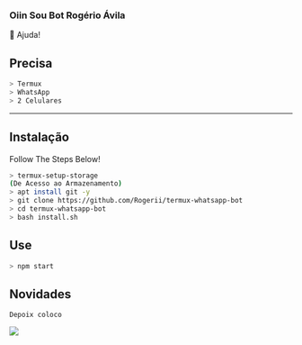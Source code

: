 ### Oiin Sou Bot Rogério Ávila 



<summary>🍙 Ajuda!</summary>

## Precisa

```bash
> Termux
> WhatsApp
> 2 Celulares
```

---


## Instalação
Follow The Steps Below!

```bash
> termux-setup-storage
(De Acesso ao Armazenamento)
> apt install git -y
> git clone https://github.com/Rogerii/termux-whatsapp-bot
> cd termux-whatsapp-bot
> bash install.sh
```

## Use

```bash
> npm start
```

## Novidades
```
Depoix coloco
```

<img src="https://raw.githubusercontent.com/NazwaS/NazwaS/main/img/tenor.gif">
